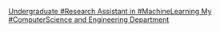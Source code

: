 [Undergraduate #Research Assistant in #MachineLearning   My #ComputerScience and Engineering Department](https://qi.tc/qi/111868)